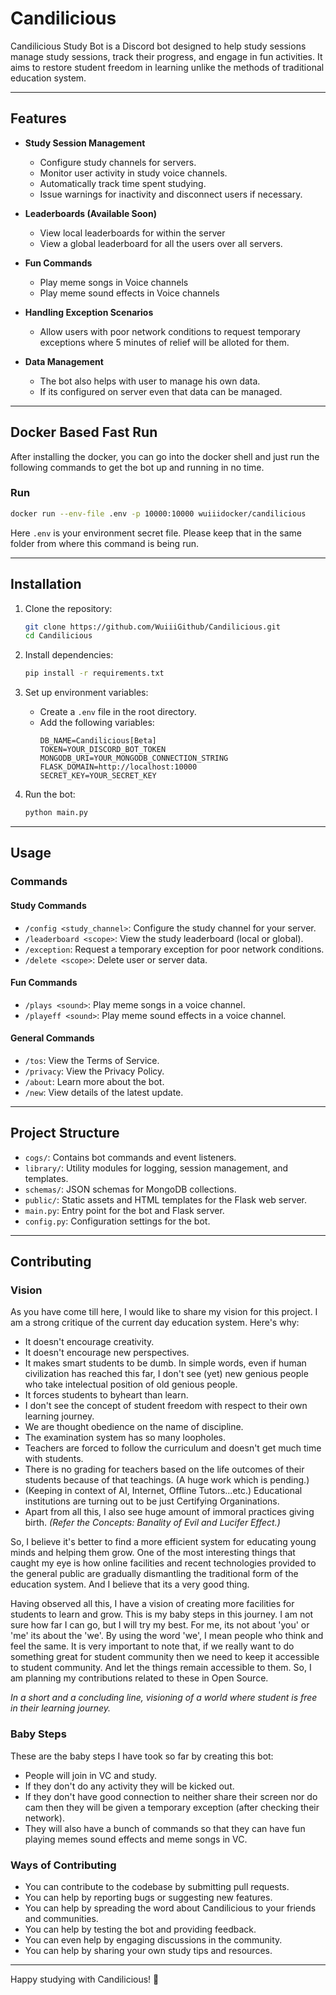 # Candilicious

Candilicious Study Bot is a Discord bot designed to help study sessions manage study sessions, track their progress, and engage in fun activities. It aims to restore student freedom in learning unlike the methods of traditional education system.

---

## Features  

- **Study Session Management**  
    - Configure study channels for servers.  
    - Monitor user activity in study voice channels.  
    - Automatically track time spent studying.  
    - Issue warnings for inactivity and disconnect users if necessary.  

- **Leaderboards (Available Soon)**
    - View local leaderboards for within the server
    - View a global leaderboard for all the users over all servers. 

- **Fun Commands**  
    - Play meme songs in Voice channels
    - Play meme sound effects in Voice channels

- **Handling Exception Scenarios**  
    - Allow users with poor network conditions to request temporary exceptions where 5 minutes of relief will be alloted for them.  

- **Data Management**  
    - The bot also helps with user to manage his own data.
    - If its configured on server even that data can be managed.

---
## Docker Based Fast Run
After installing the docker, you can go into the docker shell and just run the following commands to get the bot up and running in no time.  

### Run
```bash
docker run --env-file .env -p 10000:10000 wuiiidocker/candilicious
```
Here `.env` is your environment secret file. Please keep that in the same folder from where this command is being run.

---

## Installation  

1. Clone the repository:  
     ```bash  
     git clone https://github.com/WuiiiGithub/Candilicious.git  
     cd Candilicious  
     ```  

2. Install dependencies:  
     ```bash  
     pip install -r requirements.txt  
     ```  

3. Set up environment variables:  
     - Create a `.env` file in the root directory.  
     - Add the following variables:  
         ```env  
         DB_NAME=Candilicious[Beta]  
         TOKEN=YOUR_DISCORD_BOT_TOKEN  
         MONGODB_URI=YOUR_MONGODB_CONNECTION_STRING  
         FLASK_DOMAIN=http://localhost:10000  
         SECRET_KEY=YOUR_SECRET_KEY  
         ```  

4. Run the bot:  
     ```bash  
     python main.py  
     ```  
---

## Usage  

### Commands  

#### Study Commands  
- `/config <study_channel>`: Configure the study channel for your server.  
- `/leaderboard <scope>`: View the study leaderboard (local or global).  
- `/exception`: Request a temporary exception for poor network conditions.  
- `/delete <scope>`: Delete user or server data.  

#### Fun Commands  
- `/plays <sound>`: Play meme songs in a voice channel.  
- `/playeff <sound>`: Play meme sound effects in a voice channel.  

#### General Commands  
- `/tos`: View the Terms of Service.  
- `/privacy`: View the Privacy Policy.  
- `/about`: Learn more about the bot.  
- `/new`: View details of the latest update.  

---

## Project Structure  

- `cogs/`: Contains bot commands and event listeners.  
- `library/`: Utility modules for logging, session management, and templates.  
- `schemas/`: JSON schemas for MongoDB collections.  
- `public/`: Static assets and HTML templates for the Flask web server.  
- `main.py`: Entry point for the bot and Flask server.  
- `config.py`: Configuration settings for the bot.  

---

## Contributing  

### Vision
As you have come till here, I would like to share my vision for this project. I am a strong critique of the current day education system. Here's why:

- It doesn't encourage creativity.
- It doesn't encourage new perspectives.
- It makes smart students to be dumb. In simple words, even if human civilization has reached this far, I don't see (yet) new genious people who take intelectual position of old genious people.
- It forces students to byheart than learn.
- I don't see the concept of student freedom with respect to their own learning journey.
- We are thought obedience on the name of discipline.
- The examination system has so many loopholes.
- Teachers are forced to follow the curriculum and doesn't get much time with students.
- There is no grading for teachers based on the life outcomes of their students because of that teachings. (A huge work which is pending.)
- (Keeping in context of AI, Internet, Offline Tutors...etc.) Educational institutions are turning out to be just Certifying Organinations.
- Apart from all this, I also see huge amount of immoral practices giving birth. *(Refer the Concepts: Banality of Evil and Lucifer Effect.)*

So, I believe it's better to find a more efficient system for educating young minds and helping them grow. One of the most interesting things that caught my eye is how online facilities and recent technologies provided to the general public are gradually dismantling the traditional form of the education system. And I believe that its a very good thing. 

Having observed all this, I have a vision of creating more facilities for students to learn and grow. This is my baby steps in this journey. I am not sure how far I can go, but I will try my best. For me, its not about 'you' or 'me' its about the 'we'. By using the word 'we', I mean people who think and feel the same. It is very important to note that, if we really want to do something great for student community then we need to keep it accessible to student community. And let the things remain accessible to them. So, I am planning my contributions related to these in Open Source.

*In a short and a concluding line, visioning of a world where student is free in their learning journey.*

### Baby Steps
These are the baby steps I have took so far by creating this bot:
- People will join in VC and study.
- If they don't do any activity they will be kicked out.
- If they don't have good connection to neither share their screen nor do cam then they will be given a temporary exception (after checking their network).
- They will also have a bunch of commands so that they can have fun playing memes sound effects and meme songs in VC. 

### Ways of Contributing
- You can contribute to the codebase by submitting pull requests.
- You can help by reporting bugs or suggesting new features.
- You can help by spreading the word about Candilicious to your friends and communities.
- You can help by testing the bot and providing feedback.
- You can even help by engaging discussions in the community.
- You can help by sharing your own study tips and resources.

---

Happy studying with Candilicious! 🎉  